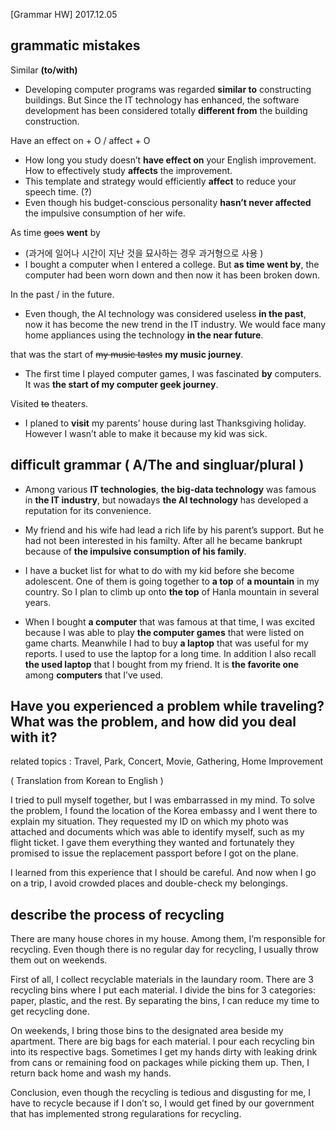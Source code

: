 [Grammar HW] 2017.12.05

## grammatic mistakes

Similar **(to/with)**
- Developing computer programs was regarded **similar to** constructing buildings. But Since the IT technology has enhanced, the software development has been considered totally **different from** the building construction.

Have an effect on + O / affect + O
- How long you study doesn’t **have effect on** your English improvement. How to effectively study **affects** the improvement.
- This template and strategy would efficiently **affect** to reduce your speech time. (?)
- Even though his budget-conscious personality **hasn’t never affected** the impulsive consumption of her wife.

As time ~~goes~~ **went** by
- (과거에 일어나 시간이 지난 것을 묘사하는 경우 과거형으로 사용 )
- I bought a computer when I entered a college. But **as time went by**, the computer had been worn down and then now it has been broken down. 

In the past / in the future. 
- Even though, the AI technology was considered useless **in the past**, now it has become the new trend in the IT industry. We would face many home appliances using the technology **in the near future**. 

that was the start of ~~my music tastes~~ **my music journey**.
- The first time I played computer games, I was fascinated **by** computers. It was **the start of my computer geek journey**.

Visited ~~to~~ theaters.
- I planed to **visit** my parents’ house during last Thanksgiving holiday. However I wasn’t able to make it because my kid was sick.
		
	
## difficult grammar ( A/The and singluar/plural )
- Among various **IT technologies**, **the big-data technology** was famous in **the IT industry**, but nowadays **the AI technology** has developed a reputation for its convenience.

- My friend and his wife had lead a rich life by his parent’s support. But he had not been interested in his familty. After all he became bankrupt because of **the impulsive consumption of his family**.

- I have a bucket list for what to do with my kid before she become adolescent. One of them is going together to **a top** of **a mountain** in my country. So I plan to climb up onto **the top** of Hanla mountain in several years.

- When I bought **a computer** that was famous at that time, I was excited because I was able to play **the computer games** that were listed on game charts. Meanwhile I had to buy **a laptop** that was useful for my reports. I used to use the laptop for a long time. In addition I also recall **the used laptop** that I bought from my friend. It is **the favorite one** among **computers** that I’ve used.

## Have you experienced a problem while traveling? What was the problem, and how did you deal with it? 

related topics : Travel, Park, Concert, Movie, Gathering, Home Improvement

( Translation from Korean to English )

I tried to pull myself together, but I was embarrassed in my mind. To solve the problem, I found the location of the Korea embassy and I went there to explain my situation. They requested my ID on which my photo was attached and documents which was able to identify myself, such as my flight ticket. I gave them everything they wanted and fortunately they promised to issue the replacement passport before I got on the plane.

I learned from this experience that I should be careful. And now when I go on a trip, I avoid crowded places and double-check my belongings. 

## describe the process of recycling 

There are many house chores in my house. Among them, I’m responsible for recycling. Even though there is no regular day for recycling, I usually throw them out on weekends. 

First of all, I collect recyclable materials in the laundary room. There are 3 recycling bins where I put each material. I divide the bins for 3 categories: paper, plastic, and the rest. By separating the bins, I can reduce my time to get recycling done.

On weekends, I bring those bins to the designated area beside my apartment. There are big bags for each material. I pour each recycling bin into its respective bags. Sometimes I get my hands dirty with leaking drink from cans or remaining food on packages while picking them up. Then, I return back home and wash my hands.

Conclusion, even though the recycling is tedious and disgusting for me, I have to recycle because if I don’t so, I would get fined by our government that has implemented strong regularations for recycling.

